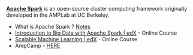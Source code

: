 <a href="https://www.google.ie/url?sa=t&amp;rct=j&amp;q=&amp;esrc=s&amp;source=web&amp;cd=1&amp;cad=rja&amp;uact=8&amp;ved=0CCAQFjAA&amp;url=https%3A%2F%2Fspark.apache.org%2F&amp;ei=-rpCVeirI4Wa7AaR9YDYDg&amp;usg=AFQjCNEi6JO7DoU3I-qQTdd0SIAHxg6gpA&amp;sig2=HvqCKd6BBdk5p3mS_F3GGA" target="_blank"><strong>Apache Spark</strong></a> is an open-source cluster computing framework originally developed in the AMPLab at UC Berkeley.
<ul>
	<li>What is Apache Spark ? <a href="\documentclass[12pt]{article}%20 %opening \title{Data Science} \author{Kevin O'Brien} \begin{document} \section*{Neural Network Algorithms} \begin{itemize} \item " target="_blank">Notes</a></li>
	<li><a href="https://www.edx.org/course/introduction-big-data-apache-spark-uc-berkeleyx-cs100-1x">Introduction to Big Data with Apache Spark | edX</a> - Online Course</li>
	<li><a href="https://www.google.ie/url?sa=t&amp;rct=j&amp;q=&amp;esrc=s&amp;source=web&amp;cd=2&amp;cad=rja&amp;uact=8&amp;sqi=2&amp;ved=0CCUQFjAB&amp;url=https%3A%2F%2Fwww.edx.org%2Fcourse%2Fscalable-machine-learning-uc-berkeleyx-cs190-1x&amp;ei=npxDVbPnHIyp7AamnoHQCA&amp;usg=AFQjCNHhY0wvyzoeMsy2HPlR-8CWFirujQ&amp;sig2=4cjSnW__BaYG21Nm_FnMhA&amp;bvm=bv.92189499,d.ZGU">Scalable Machine Learning | edX</a> - Online Course</li>
	<li>AmpCamp - <a href="http://ampcamp.berkeley.edu/" target="_blank">HERE</a></li>
</ul>
